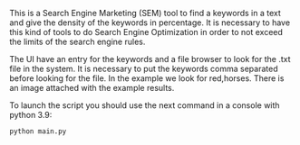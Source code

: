 This is a Search Engine Marketing (SEM) tool to find a keywords in a text and give the density of the keywords in percentage. It is necessary to have this kind of tools to do Search Engine Optimization in order to not exceed the limits of the search engine rules.

The UI have an entry for the keywords and a file browser to look for the .txt file in the system. It is necessary to put the keywords comma separated before looking for the file. In the example we look for red,horses. There is an image attached with the example results.

To launch the script you should use the next command in a console with python 3.9:

    python main.py
